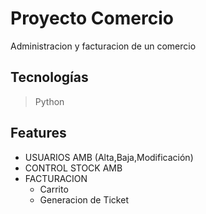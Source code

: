 # Proyecto Comercio
Administracion y facturacion de un comercio

## __Tecnologías__
>Python

## Features
* USUARIOS AMB (Alta,Baja,Modificación)
* CONTROL STOCK AMB
* FACTURACION
  * Carrito
  * Generacion de Ticket
